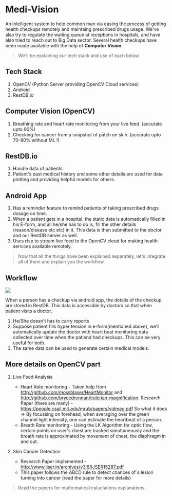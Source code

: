 # Medi-Vision

An intelligent system to help common man via easing the process of getting health checkups remotely and maintaing prescribed drugs usage. We've also try to regulate the waiting queue at receptions in hospitals, and have also tried to reach out to Big Data sector. Several health checkups have been made available with the help of **Computer Vision**.

> We'll be explaining our tech stack and use of each below.

## Tech Stack

1. OpenCV (Python Server providing OpenCV Cloud services)
2. Android
3. RestDB.io

## Computer Vision (OpenCV)

1. Breathing rate and heart rate monitoring from your live feed. (accurate upto 90%)
2. Checking for cancer from a snapshot of patch on skin. (accurate upto 70-80% without ML !)

## RestDB.io

1. Handle data of patients.
2. Patient's past medical history and some other details are used for data plotting and providing helpful models for others.

## Android App

1. Has a reminder feature to remind patients of taking prescribed drugs dosage on time.
2. When a patient gets in a hospital, the static data is automatically filled in his E-form, and all he/she has to do is, fill the other details (reason/disease etc etc) in it. This data is then submitted to the doctor and our RestDB server as well.
3. Uses rtsp to stream live feed to the OpenCV cloud for making health services available remotely.

> Now that all the things have been explained separately, let's integrate all of them and explain you the workflow

## Workflow

![](https://ibin.co/3GijlemN45hU.png)

When a person has a checkup via android app, the details of the checkup are stored in RestDB. This data is accessible by doctors so that when patient visits a doctor,

1. He/She doesn't has to carry reports
2. Suppose patient fills hyper tension in e-form(mentioned above), we'll automatically update the doctor with heart beat monitoring data collected over time when the patiend had checkups. This can be very useful for both.
3. The same data can be used to generate certain medical models.

## More details on OpenCV part

1. Live Feed Analysis
    * Heart Rate monitoring - Taken help from http://github.com/mossblaser/HeartMonitor and http://github.com/brycedrennan/eulerian-magnification. Research Paper (there are many) - https://people.csail.mit.edu/mrub/papers/vidmag.pdf
    So what it does => By focussing on forehead, when averaging over the green channel light intensity, one can estimate the heartbeat of a person.
    * Breath Rate monitoring - Using the LK Algorithm for optic flow, certain points on user's chest are tracked simultaneously and the breath rate is approximated by movement of chest, the diaphragm in and out.

2. Skin Cancer Detection
    * Research Paper implemented - http://www.ijser.in/archives/v3i6/IJSER15287.pdf
    * This paper follows the ABCD rule to detect chances of a lesion turning into cancer (read the paper for more details)

> Read the papers for mathematical caluclations explanations

